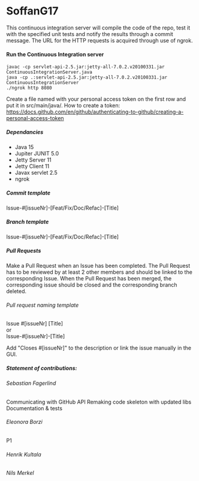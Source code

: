# SoffanG17
This continuous integration server will compile the code of the repo, 
test it with the specified unit tests and notify the results through
a commit message. The URL for the HTTP requests is acquired through use of ngrok.

#### Run the Continuous Integration server
```
javac -cp servlet-api-2.5.jar:jetty-all-7.0.2.v20100331.jar ContinuousIntegrationServer.java
java -cp .:servlet-api-2.5.jar:jetty-all-7.0.2.v20100331.jar ContinuousIntegrationServer
./ngrok http 8080
```

Create a file named with your personal access token on the first row and put it in src/main/java/.
How to create a token:
https://docs.github.com/en/github/authenticating-to-github/creating-a-personal-access-token

##### Dependancies
- Java 15
- Jupiter JUNIT 5.0
- Jetty Server 11
- Jetty Client 11
- Javax servlet 2.5
- ngrok

##### Commit template
Issue-#[issueNr]-[Feat/Fix/Doc/Refac]-[Title]

##### Branch template
Issue-#[issueNr]-[Feat/Fix/Doc/Refac]-[Title]

##### Pull Requests
Make a Pull Request when an Issue has been completed. The Pull Request has to be reviewed by at least 2 other members and should be linked to the corresponding Issue. When the Pull Request has been merged, the corresponding issue should be closed and the corresponding branch deleted.

###### Pull request naming template
Issue #[issueNr] [Title]  
or  
Issue-#[issueNr]-[Title]

Add "Closes #[issueNr]" to the description or link the issue manually in the GUI.

##### Statement of contributions:
###### Sebastian Fagerlind
Communicating with GitHub API
Remaking code skeleton with updated libs
Documentation & tests


###### Eleonora Borzi
P1

###### Henrik Kultala


###### Nils Merkel
